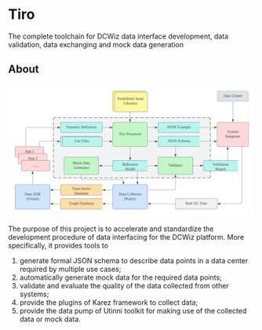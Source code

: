 # Tiro

The complete toolchain for DCWiz data interface development, data validation, data exchanging and mock data generation

## About

![Tiro Concepts](Tiro%20concepts.svg)

The purpose of this project is to accelerate and standardize the development procedure of data interfacing for the DCWiz
platform. More specifically, it provides tools to

1. generate formal JSON schema to describe data points in a data center required by multiple use cases;
2. automatically generate mock data for the required data points;
3. validate and evaluate the quality of the data collected from other systems;
4. provide the plugins of Karez framework to collect data;
5. provide the data pump of Utinni toolkit for making use of the collected data or mock data.
